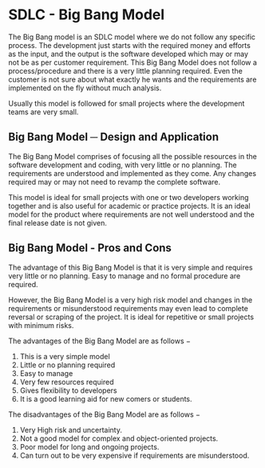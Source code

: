 # SDLC - Big Bang Model

The Big Bang model is an SDLC model where we do not follow any specific process. The development just starts with the required money and efforts as the input, and the output is the software developed which may or may not be as per customer requirement. This Big Bang Model does not follow a process/procedure and there is a very little planning required. Even the customer is not sure about what exactly he wants and the requirements are implemented on the fly without much analysis.

Usually this model is followed for small projects where the development teams are very small.

## Big Bang Model ─ Design and Application
The Big Bang Model comprises of focusing all the possible resources in the software development and coding, with very little or no planning. The requirements are understood and implemented as they come. Any changes required may or may not need to revamp the complete software.

This model is ideal for small projects with one or two developers working together and is also useful for academic or practice projects. It is an ideal model for the product where requirements are not well understood and the final release date is not given.

## Big Bang Model - Pros and Cons
The advantage of this Big Bang Model is that it is very simple and requires very little or no planning. Easy to manage and no formal procedure are required.

However, the Big Bang Model is a very high risk model and changes in the requirements or misunderstood requirements may even lead to complete reversal or scraping of the project. It is ideal for repetitive or small projects with minimum risks.

The advantages of the Big Bang Model are as follows −

1. This is a very simple model
2. Little or no planning required
3. Easy to manage
4. Very few resources required
5. Gives flexibility to developers
6. It is a good learning aid for new comers or students.


The disadvantages of the Big Bang Model are as follows −

1. Very High risk and uncertainty.
2. Not a good model for complex and object-oriented projects.
3. Poor model for long and ongoing projects.
4. Can turn out to be very expensive if requirements are misunderstood.
